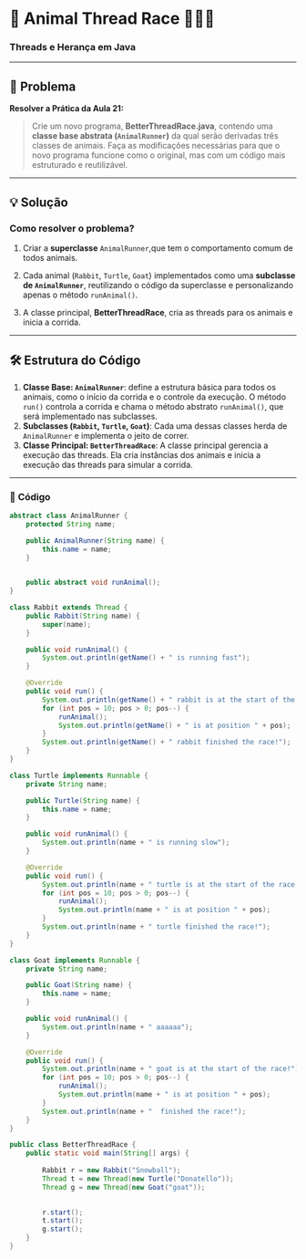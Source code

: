 # 🏁 **Animal Thread Race** 🐇🐢🐐
### **Threads e Herança em Java**

---

## **📖 Problema**  
**Resolver a Prática da Aula 21:**  
> Crie um novo programa, **BetterThreadRace.java**, contendo uma **classe base abstrata (`AnimalRunner`)** da qual serão derivadas três classes de animais. Faça as modificações necessárias para que o novo programa funcione como o original, mas com um código mais estruturado e reutilizável.

---

## **💡 Solução**  
 

### **Como resolver o problema?**
1. Criar a **superclasse** `AnimalRunner`,que tem o comportamento comum de todos animais.  

2. Cada animal (`Rabbit`, `Turtle`, `Goat`) implementados como uma **subclasse de `AnimalRunner`**, reutilizando o código da superclasse e personalizando apenas o método `runAnimal()`.

3. A classe principal, **BetterThreadRace**, cria as threads para os animais e inicia a corrida.

---

## **🛠️ Estrutura do Código**

1. **Classe Base: `AnimalRunner`**: define a estrutura básica para todos os animais, como o início da corrida e o controle da execução. O método `run()` controla a corrida e chama o método abstrato `runAnimal()`, que será implementado nas subclasses.
2. **Subclasses (`Rabbit`, `Turtle`, `Goat`)**: Cada uma dessas classes herda de `AnimalRunner` e implementa o jeito de correr.
3. **Classe Principal: `BetterThreadRace`**: A classe principal gerencia a execução das threads. Ela cria instâncias dos animais e inicia a execução das threads para simular a corrida.

---

### 📜 **Código**

```java
abstract class AnimalRunner {
    protected String name;

    public AnimalRunner(String name) {
        this.name = name;
    }

    
    public abstract void runAnimal();
}

class Rabbit extends Thread {  
    public Rabbit(String name) {
        super(name);
    }

    public void runAnimal() { 
        System.out.println(getName() + " is running fast");
    }

    @Override
    public void run() {
        System.out.println(getName() + " rabbit is at the start of the race!");
        for (int pos = 10; pos > 0; pos--) {
            runAnimal();
            System.out.println(getName() + " is at position " + pos);
        }
        System.out.println(getName() + " rabbit finished the race!");
    }
}

class Turtle implements Runnable {
    private String name;

    public Turtle(String name) {
        this.name = name;
    }

    public void runAnimal() {
        System.out.println(name + " is running slow");
    }

    @Override
    public void run() {
        System.out.println(name + " turtle is at the start of the race!");
        for (int pos = 10; pos > 0; pos--) {
            runAnimal(); 
            System.out.println(name + " is at position " + pos);
        }
        System.out.println(name + " turtle finished the race!");
    }
}

class Goat implements Runnable {
    private String name;

    public Goat(String name) {
        this.name = name;
    }

    public void runAnimal() {
        System.out.println(name + " aaaaaa");
    }

    @Override
    public void run() {
        System.out.println(name + " goat is at the start of the race!");
        for (int pos = 10; pos > 0; pos--) {
            runAnimal(); 
            System.out.println(name + " is at position " + pos);
        }
        System.out.println(name + "  finished the race!");
    }
}

public class BetterThreadRace {
    public static void main(String[] args) {
       
        Rabbit r = new Rabbit("Snowball");
        Thread t = new Thread(new Turtle("Donatello"));
        Thread g = new Thread(new Goat("goat"));

        
        r.start();  
        t.start();  
        g.start();  
    }
}
